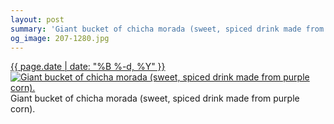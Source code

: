 ```yaml
---
layout: post
summary: 'Giant bucket of chicha morada (sweet, spiced drink made from purple corn).'
og_image: 207-1280.jpg
---
```


<p>
 <time>
  <a href="/207">
   {{ page.date | date: "%B %-d, %Y" }}
  </a>
 </time>
 <a href="/207">
  <img alt="Giant bucket of chicha morada (sweet, spiced drink made from purple corn)." data-taken="11/18/2013" sizes="(min-width: 700px) 50vw, calc(100vw - 2rem)" src="{{ site.assets_url }}/207-640.jpg" srcset="{{ site.assets_url }}/207-1280.jpg 1280w, {{ site.assets_url }}/207-960.jpg 960w, {{ site.assets_url }}/207-640.jpg 640w, {{ site.assets_url }}/207-320.jpg 320w"/>
 </a>
 <span>
  Giant bucket of chicha morada (sweet, spiced drink made from purple corn).
 </span>
</p>

